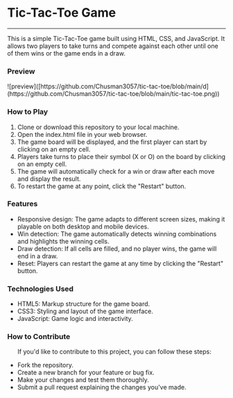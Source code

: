 <h1>Tic-Tac-Toe Game</h1>
<hr>
<p>
  This is a simple Tic-Tac-Toe game built using HTML, CSS, and JavaScript. It allows two players to take turns and compete against each other until one of them wins or the game ends in a draw.
  <h3>Preview</h3>
![preview]([https://github.com/Chusman3057/tic-tac-toe/blob/main/d](https://github.com/Chusman3057/tic-tac-toe/blob/main/tic-tac-toe.png))
</p>
<h3>How to Play</h3>
<ol>
  <li>
    Clone or download this repository to your local machine.
  </li>
  <li>
    Open the index.html file in your web browser.
  </li>
  <li>
    The game board will be displayed, and the first player can start by clicking on an empty cell.
  </li>
  <li>
    Players take turns to place their symbol (X or O) on the board by clicking on an empty cell.
  </li>
  <li>
    The game will automatically check for a win or draw after each move and display the result.
  </li>
  <li>
    To restart the game at any point, click the "Restart" button.
  </li>
</ol>

<h3>Features</h3>
<ul>
  <li>Responsive design: The game adapts to different screen sizes, making it playable on both desktop and mobile devices.</li>
  <li>Win detection: The game automatically detects winning combinations and highlights the winning cells.</li>
  <li>Draw detection: If all cells are filled, and no player wins, the game will end in a draw.</li>
  <li>Reset: Players can restart the game at any time by clicking the "Restart" button.</li>
</ul>

<h3>Technologies Used</h3>
<ul>
  <li>HTML5: Markup structure for the game board.</li>
  <li>CSS3: Styling and layout of the game interface.</li>
  <li>JavaScript: Game logic and interactivity.</li>
</ul>

<h3>How to Contribute</h3>
<ul>
  <p>If you'd like to contribute to this project, you can follow these steps:</p>
  <li>Fork the repository.</li>
    <li>Create a new branch for your feature or bug fix.</li>
    <li>Make your changes and test them thoroughly.</li>
    <li>Submit a pull request explaining the changes you've made.</li>
</ul>







